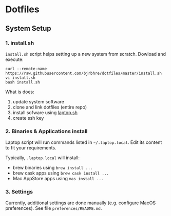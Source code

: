 # Dotfiles

## System Setup

### 1. install.sh

`install.sh` script helps setting up a new system from scratch.
Dowload and execute:

```
curl --remote-name https://raw.githubusercontent.com/bjrbhre/dotfiles/master/install.sh
vi install.sh
bash install.sh
```

What is does:

1. update system software
2. clone and link dotfiles (entire repo)
3. install sofware using [laptop.sh](https://github.com/thoughtbot/laptop)
4. create ssh key

### 2. Binaries & Applications install

Laptop script will run commands listed in `~/.laptop.local`.
Edit its content to fit your requirements.

Typically, `.laptop.local` will install:
- brew binaries using `brew install ...`
- brew cask apps using `brew cask install ...`
- Mac AppStore apps using `mas install ...`

### 3. Settings

Currently, additional settings are done manually (e.g. configure MacOS preferences).
See file `preferences/README.md`.

